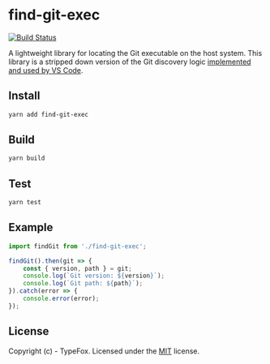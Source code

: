 # find-git-exec
[![Build Status](https://travis-ci.org/TypeFox/find-git-exec.svg?branch=master)](https://travis-ci.org/TypeFox/find-git-exec)

A lightweight library for locating the Git executable on the host system.
This library is a stripped down version of the Git discovery logic [implemented and used by VS Code](https://github.com/microsoft/vscode/blob/master/extensions/git/src/git.ts#L50-L141).

## Install
```bash
yarn add find-git-exec
```

## Build
```bash
yarn build
```

## Test
```bash
yarn test
```

## Example
```javascript
import findGit from './find-git-exec';

findGit().then(git => {
    const { version, path } = git;
    console.log(`Git version: ${version}`);
    console.log(`Git path: ${path}`);
}).catch(error => {
    console.error(error);
});
```

## License
Copyright (c) - TypeFox.
Licensed under the [MIT](LICENSE) license.